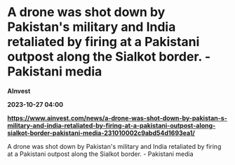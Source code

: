 # A drone was shot down by Pakistan's military and India retaliated by firing at a Pakistani outpost along the Sialkot border. - Pakistani media
**AInvest**

**2023-10-27 04:00**

**https://www.ainvest.com/news/a-drone-was-shot-down-by-pakistan-s-military-and-india-retaliated-by-firing-at-a-pakistani-outpost-along-sialkot-border-pakistani-media-231010002c9abd54d1693ea1/**

A drone was shot down by Pakistan's military and India retaliated by firing at a Pakistani outpost along the Sialkot border. - Pakistani media